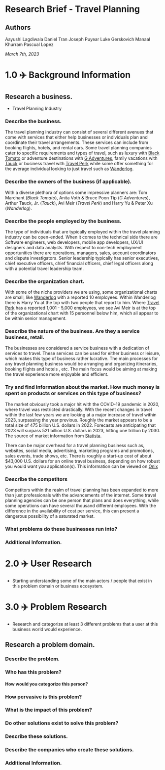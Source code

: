 # Research Brief - Travel Planning

## Authors
Aayushi Lagdiwala
Daniel Tran
Joseph Puyear
Luke Gerskovich
Manaal Khurram
Pascual Lopez

*March 7th, 2023*

# 1.0 ✈️ Background Information

## Research a business.
* Travel Planning Industry

### Describe the business.
The travel planning industry can consist of several different avenues that come with services that either help businesses or individuals plan and coordinate their travel arrangements. These services can include from booking flights, hotels, and rental cars. Some travel planning companies cater to specific requirements and types of travel, such as luxury with [Black Tomato](https://www.blacktomato.com/us/) or adventure destinations with [G Adventures](https://www.gadventures.com/), family vacations with [Tauck](https://www.tauck.com/tours-and-cruises/family-travel) or business travel with [Travel Perk](https://www.travelperk.com/) while some offer something for the average individual looking to just travel such as [Wanderlog](https://wanderlog.com/).  

### Describe the owners of the business (if applicable).
With a diverse plethora of options some impressive planners are: Tom Marchant (*Black Tomato*), Anita Voth & Bruce Poon Tip (*G Adventures*), Arthur Tauck, Jr. (*Tauck*), Avi Meir (*Travel Perk*) and Harry Yu & Peter Xu (*Wanderlog*).

### Describe the people employed by the business.
The type of individuals that are typically employed within the travel planning industry can be open-ended. When it comes to the technical side there are Software engineers, web developers, mobile app developers, UX/UI designers and data analysts. With respect to non-tech employment opportunities there are operations, managers, sales, account coordinators and dispute investigators. Senior leadership typically has senior executives, chief executive officers, chief financial officers, chief legal officers along with a potential travel leadership team.

### Describe the organization chart.
With some of the niche providers we are using, some organizational charts are small, like [Wanderlog](https://wanderlog.com/) with a reported 10 employees. Within Wanderlog there is Harry Yu at the top with two people that report to him. Where [Travel Perk](https://www.travelperk.com/) has a reported 1,001 - 5,000 employees, we see Avi Meir is at the top of the organizational chart with 15 personnel below him, which all appear to be within senior management. 

### Describe the nature of the business. Are they a service business, retail.
The businesses are considered a service business with a dedication of services to travel. These services can be used for either business or leisure, which makes this type of business rather lucrative. The main processes for any travel planning business would be arranging and organizing itineraries, booking flights and hotels , etc. The main focus would be aiming at making the travel experience more enjoyable and efficient.

### Try and find information about the market. How much money is spent on products or services on this type of business?
The market obviously took a major hit with the COVID-19 pandemic in 2020, where travel was restricted drastically. With the recent changes in travel within the last few years we are looking at a major increase of travel within 2023, surpassing the year previous. Roughly the market appears to be a total size of 475 billion U.S. dollars in 2022. Forecasts are anticipating that 2023 will surpass 521 billion U.S. dollars in 2023, hitting one trillion by 2030.  
The source of market information from [Statista](https://www.statista.com/statistics/1179020/online-travel-agent-market-size-worldwide/).

There can be major overhead for a travel planning business such as, websites, social media, advertising, marketing programs and promotions, sales events, trade shows, etc. There is roughly a start-up cost of about $43,000 U.S. dollars for an online travel business, depending on how robust you would want you application(s). 
This information can be viewed on [Onix](https://onix-systems.com/blog/what-does-it-cost-to-start-a-travel-business-online)

### Describe the competitors
Competitors within the realm of travel planning has been expanded to more than just professionals with the advancements of the internet. Some travel planning agencies can be one person that plans and does everything, while some operations can have several thousand different employees. With the difference in the availability of cost per service, this can present a dangerous possibility of a saturated market.

### What problems do these businesses run into?
### Additional Information.


# 2.0 ✈️ User Research
* Starting understanding some of the main actors / people that exist in this problem domain or business ecosystem.

# 3.0 ✈️ Problem Research
* Research and categorize at least 3 different problems that a user at this business world would experience.

## Research a problem domain.

### Describe the problem.
### Who has this problem?
#### How would you categorize this person?
### How pervasive is this problem?
### What is the impact of this problem?
### Do other solutions exist to solve this problem?
### Describe these solutions. 
### Describe the companies who create these solutions.
### Additional Information.